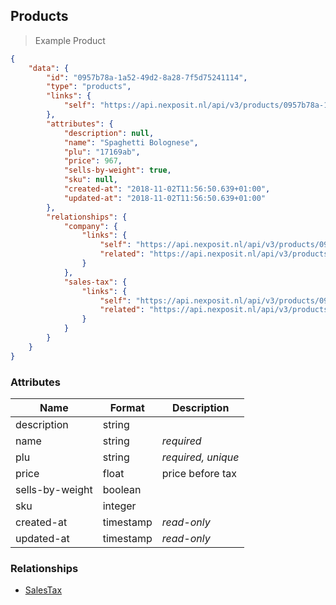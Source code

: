 ## Products



> Example Product

```json
{
    "data": {
        "id": "0957b78a-1a52-49d2-8a28-7f5d75241114",
        "type": "products",
        "links": {
            "self": "https://api.nexposit.nl/api/v3/products/0957b78a-1a52-49d2-8a28-7f5d75241114"
        },
        "attributes": {
            "description": null,
            "name": "Spaghetti Bolognese",
            "plu": "17169ab",
            "price": 967,
            "sells-by-weight": true,
            "sku": null,
            "created-at": "2018-11-02T11:56:50.639+01:00",
            "updated-at": "2018-11-02T11:56:50.639+01:00"
        },
        "relationships": {
            "company": {
                "links": {
                    "self": "https://api.nexposit.nl/api/v3/products/0957b78a-1a52-49d2-8a28-7f5d75241114/relationships/company",
                    "related": "https://api.nexposit.nl/api/v3/products/0957b78a-1a52-49d2-8a28-7f5d75241114/company"
                }
            },
            "sales-tax": {
                "links": {
                    "self": "https://api.nexposit.nl/api/v3/products/0957b78a-1a52-49d2-8a28-7f5d75241114/relationships/sales-tax",
                    "related": "https://api.nexposit.nl/api/v3/products/0957b78a-1a52-49d2-8a28-7f5d75241114/sales-tax"
                }
            }
        }
    }
}
```

### Attributes

| Name                        | Format    |  Description        |
| --------------------------- | --------- | ------------------- |
| description                 | string    |
| name                        | string    | *required*
| plu                         | string    | *required, unique*
| price                       | float     | price before tax
| sells-by-weight             | boolean   |
| sku                         | integer   |
| created-at                  | timestamp | *read-only*
| updated-at                  | timestamp | *read-only*

### Relationships

* [SalesTax](#salestax)
